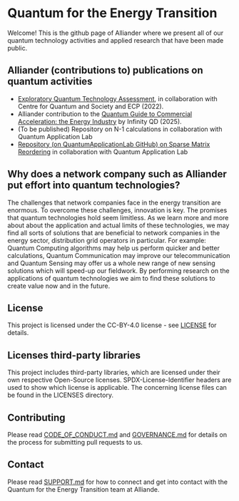 <!--
SPDX-FileCopyrightText: Contributors to the Quantum Research project

SPDX-License-Identifier: CC-BY-4.0
-->

# Quantum for the Energy Transition
Welcome! This is the github page of Alliander where we present all of our quantum technology activities and applied research that have been made public. 

## Alliander (contributions to) publications on quantum activities
- [Exploratory Quantum Technology Assessment](https://begeleidingsethiek.nl/cases/alliander-quantumcomputing-bij-n-1-principe/), in collaboration with Centre for Quantum and Society and ECP (2022).
- Alliander contribution to the [Quantum Guide to Commercial Acceleration: the Energy Industry](https://www.infinityqd.nl/resources/quantum-guide-to-commercial-acceleration-the-energy-industry) by Infinity QD (2025).  
- (To be published) Repository on N-1 calculations in collaboration with Quantum Application Lab
- [Repository (on QuantumApplicationLab GitHub) on Sparse Matrix Reordering](https://github.com/quantumapplicationlab/qreorder) in collaboration with Quantum Application Lab


## Why does a network company such as Alliander put effort into quantum technologies?
The challenges that network companies face in the energy transition are enormous. To overcome these challenges, innovation is key. The promises that quantum technologies hold seem limitless. As we learn more and more about about the application and actual limits of these technologies, we may find all sorts of solutions that are beneficial to network companies in the energy sector, distribution grid operators in particular. For example: Quantum Computing algorithms may help us perform quicker and better calculations, Quantum Communication may improve our telecommunication and Quantum Sensing may offer us a whole new range of new sensing solutions which will speed-up our fieldwork. By performing research on the applications of quantum technologies we aim to find these solutions to create value now and in the future.

## License

This project is licensed under the CC-BY-4.0 license - see [LICENSE](LICENSE.md) for details.

## Licenses third-party libraries

This project includes third-party libraries, which are licensed under their own respective Open-Source licenses. SPDX-License-Identifier headers are used to show which license is applicable. The concerning license files can be found in the LICENSES directory.

## Contributing

Please read [CODE_OF_CONDUCT.md](CODE_OF_CONDUCT.md) and [GOVERNANCE.md](GOVERNANCE.md) for details on the process for submitting pull requests to us.

## Contact

Please read [SUPPORT.md](SUPPORT.md) for how to connect and get into contact with the Quantum for the Energy Transition team at Alliande.
